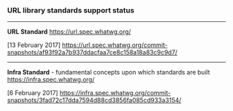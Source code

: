 ### URL library standards support status

---
**URL Standard**
https://url.spec.whatwg.org/

[13 February 2017]
https://url.spec.whatwg.org/commit-snapshots/af93f92a7b937ddacfaa7ce8c158a18a83c9c9d7/

---
**Infra Standard** - fundamental concepts upon which standards are built
https://infra.spec.whatwg.org/

[6 February 2017]
https://infra.spec.whatwg.org/commit-snapshots/3fad72c17dda7594d88cd3856fa085cd933a3154/
